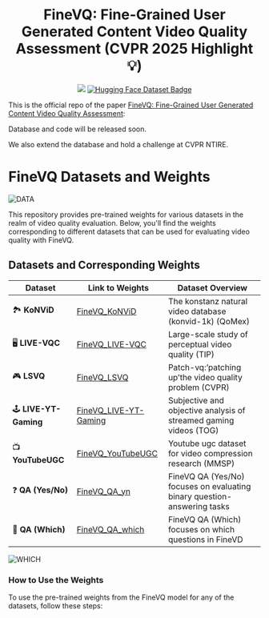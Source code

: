 <div align="center">
  
<h1>  FineVQ: Fine-Grained User Generated Content Video Quality Assessment (CVPR 2025 Highlight💡)

</div>

<div align="center">
  <div>
      <!-- <a href="https://arxiv.org/abs/2412.19238"><img src="https://arxiv.org/abs/2412.19238"/></a> -->
      <a href="https://arxiv.org/abs/2412.19238"><img src="https://img.shields.io/badge/Arxiv-2412.19238-red"/></a>
<a href="https://huggingface.co/datasets/IntMeGroup/FineVD">
   <img src="https://img.shields.io/badge/%F0%9F%A4%97%20Hugging%20Face-Dataset-green" alt="Hugging Face Dataset Badge"/>
</a>
</div>
</div>

This is the official repo of the paper [FineVQ: Fine-Grained User Generated Content Video Quality Assessment](https://arxiv.org/abs/2412.19238):

Database and code will be released soon.

We also extend the database and hold a challenge at CVPR NTIRE.

# FineVQ Datasets and Weights
![DATA](https://github.com/user-attachments/assets/8747bbc1-c275-4571-85ab-86e4da989fe4)

This repository provides pre-trained weights for various datasets in the realm of video quality evaluation. Below, you'll find the weights corresponding to different datasets that can be used for evaluating video quality with FineVQ.

## Datasets and Corresponding Weights

| **Dataset**          | **Link to Weights**                                                   | **Dataset Overview**                                                   |
|----------------------|----------------------------------------------------------------------|------------------------------------------------------------------------|
| 🏞️ **KoNViD**        | [FineVQ_KoNViD](https://huggingface.co/IntMeGroup/FineVQ_KoNViD)      | The konstanz natural video database (konvid-1k) (QoMex) |
| 🖥️ **LIVE-VQC**      | [FineVQ_LIVE-VQC](https://huggingface.co/IntMeGroup/FineVQ_LIVE-VQC)  | Large-scale study of perceptual video quality (TIP) |
| 🎮 **LSVQ**          | [FineVQ_LSVQ](https://huggingface.co/IntMeGroup/FineVQ_LSVQ)          | Patch-vq:’patching up’the video quality problem (CVPR) |
| 🕹️ **LIVE-YT-Gaming** | [FineVQ_LIVE-YT-Gaming](https://huggingface.co/IntMeGroup/FineVQ_LIVE-YT-Gaming) | Subjective and objective analysis of streamed gaming videos (TOG)|
| 📺 **YouTubeUGC**    | [FineVQ_YouTubeUGC](https://huggingface.co/IntMeGroup/FineVQ_YouTubeUGC) | Youtube ugc dataset for video compression research (MMSP) |
|❓ **QA (Yes/No)**    | [FineVQ_QA_yn](https://huggingface.co/IntMeGroup/FineVQ_QA_yn)        | FineVQ QA (Yes/No) focuses on evaluating binary question-answering tasks |
| 🧐 **QA (Which)**    | [FineVQ_QA_which](https://huggingface.co/IntMeGroup/FineVQ_QA_which)  | FineVQ QA (Which) focuses on which questions in FineVD |

![WHICH](https://github.com/user-attachments/assets/a030a2d5-8bbf-49fc-abfc-c689778a98b6)

### How to Use the Weights

To use the pre-trained weights from the FineVQ model for any of the datasets, follow these steps:

